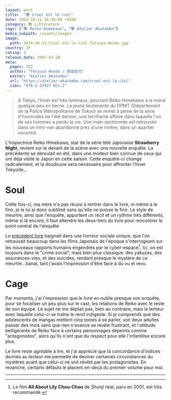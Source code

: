 ```yaml
---
layout: post
title:  "📚 Cruel est le ciel"
date: 2024-10-21 16:30:00 +0200
category: 📚 Littérature
tags: ["📚 Reiko Himekawa", "📚 Atelier Akatombo"]
media_subpath: /assets/images
image:
  path: 2024-10-21-Cruel-est-le-ciel_Tetsuya-Honda.jpg
country: JP
rating: 3
release_date: 2007-03-20
meta:
  pages: 352
  author: "Tetsuya Honda / 誉田哲也"
  editor: "Atelier Akatombo"
  url: "https://atelier-akatombo.com/cruel-est-le-ciel"
  isbn: "978-2-37927-051-2"
---
```


>A Tokyo, l'hiver est très lumineux, pourtant Reiko Himekawa a le moral quelque peu en berne. La jeune lieutenante du DPMT (Département de la Police Métropolitaine de Tokyo) se remet à peine de la série d'homicides de l'été dernier, une terrifiante affaire dans laquelle l'un de ses hommes a perdu la vie.
Une main sectionnée est retrouvée dans un mini-van abandonné près d'une rivière, dans un quartier excentré.

L'inspectrice Reiko Himekawa, star de la série télé Japonaise **Strawberry Night**, revient sur le devant de la scène avec une nouvelle enquête. La précédente se déroulait en été, dans une moiteur bien connue de ceux qui ont déjà visité le Japon en cette saison. Cette enquête-ci change radicalement, et la doudoune sera nécessaire pour affronter l'hiver Tokyoïte...

# Soul

Cette fois-ci, ma mère n'a pas réussi à rentrer dans le livre, ni même à le finir, je le lui ai donc subtilisé sans qu'elle ne puisse le finir. Le style de meurtre, ainsi que l'enquête, apportent un récit et un rythme très différents, même si là encore, il faut attendre les deux-tiers du livre pour rencontrer le point central de l'enquête

Le [précédent livre](/posts/rouge-est-la-nuit/) baignait dans une horreur sociale unique, que l'on retrouvait beaucoup dans les films Japonais de l'époque s'interrogeant sur les nouveaux rapports humains engendrés par le cyber-espace[^1]. Ici, on est toujours dans le "crime social", mais bien plus classique: des yakuzas, des assurances-vies, et des suicides, rendant presque le mystère de ce meurtre...banal, tant j'avais l'impression d'être face à du vu et revu.

# Cage

Par moments, j'ai l'impression que le livre en oublie presque son enquête, pour se focaliser un peu plus sur le cast, les relations de Reiko avec le reste de son équipe. Le sujet ne me déplait pas, bien au contraire, mais la lenteur avec laquelle celui-ci se traîne le rend indigeste. Si je comprends que des adolescents de mangas mettent cinq tomes à se parler, voir deux adultes passer des mois sans que rien n'avance se révèle frustrant, et l'attitude belligérante de Reiko face à certains personnages dépeints comme "antagonistes", alors qu'ils n'ont que du respect pour elle l'infantilise encore plus.

Le livre reste agréable à lire, et j'ai apprécié que la concordance d'indices donnés au lecteur me permette de deviner certaines circonstances du mystères avant que celui-ci ne soit révélé par les protagonistes. En revanche, certains défauts le placent en-deçà du premier volume pour moi.


* * *
[^1]: Le film **All About Lily Chou-Chou** de *Shunji Iwai*, paru en 2001, est très recommandé.

